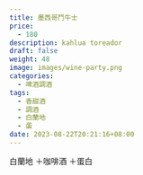 ```yaml
---
title: 墨西哥鬥牛士
price:
  - 180
description: kahlua toreador
draft: false
weight: 48
image: images/wine-party.png
categories:
  - 啤酒調酒
tags:
  - 香甜酒
  - 調酒
  - 白蘭地
  - 蛋
date: 2023-08-22T20:21:16+08:00
---
```

 白蘭地 ＋咖啡酒 ＋蛋白 